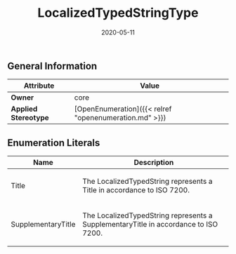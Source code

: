 ﻿---
title: LocalizedTypedStringType
toc: false
type: specs
date: "2020-05-11"
draft: false
specification: VEC
version: 1.2.0
documentType: "Recommendation"
elementType: Class
classes:
  - LocalizedTypedStringType
menu_name: vec-1.2.0
---


## General Information

| Attribute               | Value |
|-------------------------|-------|
| **Owner**               | core |
| **Applied Stereotype**  | [OpenEnumeration]({{< relref "openenumeration.md" >}})<br/>  |

## Enumeration Literals
| Name          | **Description** |
|---------------|-----------------|
| Title | <p> The LocalizedTypedString represents a Title in accordance to ISO 7200.      </p> |
| SupplementaryTitle | <p> The LocalizedTypedString represents a SupplementaryTitle in accordance to ISO 7200.      </p> |
